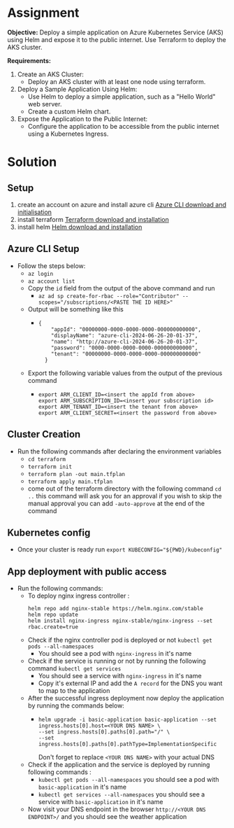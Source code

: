 # Assignment

**Objective:** Deploy a simple application on Azure Kubernetes Service (AKS) using Helm and
expose it to the public internet. Use Terraform to deploy the AKS cluster.

**Requirements:**
1. Create an AKS Cluster:
    - Deploy an AKS cluster with at least one node using terraform. 
2. Deploy a Sample Application Using Helm:
    - Use Helm to deploy a simple application, such as a "Hello World" web server.
    - Create a custom Helm chart.
3. Expose the Application to the Public Internet:
    - Configure the application to be accessible from the public internet using a Kubernetes Ingress.

# Solution

## Setup
1. create an account on azure and install azure cli [Azure CLI download and initialisation ](https://learn.microsoft.com/en-us/cli/azure/install-azure-cli)
2. install terraform [Terraform download and installation](https://developer.hashicorp.com/terraform/install)
3. install helm [Helm download and installation](https://helm.sh/docs/intro/install/)
## Azure CLI Setup
- Follow the steps below:
    - ```az login```
    - ```az account list```
    - Copy the `id` field from the output of the above command and run
      - ```az ad sp create-for-rbac --role="Contributor" --scopes="/subscriptions/<PASTE THE ID HERE>"```
    - Output will be something like this
      - ```
        {
            "appId": "00000000-0000-0000-0000-000000000000",
            "displayName": "azure-cli-2024-06-26-20-01-37",
            "name": "http://azure-cli-2024-06-26-20-01-37",
            "password": "0000-0000-0000-0000-000000000000",
            "tenant": "00000000-0000-0000-0000-000000000000"
          }
        ```
    - Export the following variable values from the output of the previous command
      - ```
        export ARM_CLIENT_ID=<insert the appId from above>
        export ARM_SUBSCRIPTION_ID=<insert your subscription id>
        export ARM_TENANT_ID=<insert the tenant from above>
        export ARM_CLIENT_SECRET=<insert the password from above>
        ```
 ## Cluster Creation
  - Run the following commands after declaring the environment variables
    - `cd terraform`
    - `terraform init`
    - `terraform plan -out main.tfplan`
    - `terraform apply main.tfplan`
    - come out of the terraform directory with the following command `cd ..`
    this command will ask you for an approval if you wish to skip the manual approval you can add `-auto-approve` at the end of the command

## Kubernetes config
  - Once your cluster is ready run `export KUBECONFIG="${PWD}/kubeconfig"`

## App deployment with public access
  - Run the following commands:
    - To deploy nginx ingress controller :
      ```
      helm repo add nginx-stable https://helm.nginx.com/stable
      helm repo update
      helm install nginx-ingress nginx-stable/nginx-ingress --set rbac.create=true
      ```
    - Check if the nginx controller pod is deployed or not ```kubectl get pods --all-namespaces```
      - You should see a pod with `nginx-ingress` in it's name
    - Check if the service is running or not by running the following command ```kubectl get services```
      - You should see a service with `nginx-ingress` in it's name
      - Copy it's external IP and add the `A record` for the DNS you want to map to the application
    - After the successful ingress deployment now deploy the application by running the commands below:
      - ```
        helm upgrade -i basic-application basic-application --set ingress.hosts[0].host=<YOUR DNS NAME> \
        --set ingress.hosts[0].paths[0].path="/" \
        --set ingress.hosts[0].paths[0].pathType=ImplementationSpecific
        ```
        Don't forget to replace `<YOUR DNS NAME>` with your actual DNS
    - Check if the application and the service is deployed by running following commands :
      - `kubectl get pods --all-namespaces` you should see a pod with `basic-application` in it's name
      - `kubectl get services --all-namespaces` you should see a service with `basic-application` in it's name
    - Now visit your DNS endpoint in the browser `http://<YOUR DNS ENDPOINT>/` and you should see the weather application
